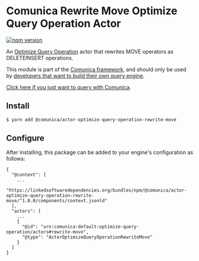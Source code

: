 # Comunica Rewrite Move Optimize Query Operation Actor

[![npm version](https://badge.fury.io/js/%40comunica%2Factor-optimize-query-operation-rewrite-move.svg)](https://www.npmjs.com/package/@comunica/actor-optimize-query-operation-rewrite-move)

An [Optimize Query Operation](https://github.com/comunica/comunica/tree/master/packages/bus-optimize-query-operation) actor
that rewrites MOVE operators as DELETEINSERT operations.

This module is part of the [Comunica framework](https://github.com/comunica/comunica),
and should only be used by [developers that want to build their own query engine](https://comunica.dev/docs/modify/).

[Click here if you just want to query with Comunica](https://comunica.dev/docs/query/).

## Install

```bash
$ yarn add @comunica/actor-optimize-query-operation-rewrite-move
```

## Configure

After installing, this package can be added to your engine's configuration as follows:
```text
{
  "@context": [
    ...
    "https://linkedsoftwaredependencies.org/bundles/npm/@comunica/actor-optimize-query-operation-rewrite-move/^1.0.0/components/context.jsonld"  
  ],
  "actors": [
    ...
    {
      "@id": "urn:comunica:default:optimize-query-operation/actors#rewrite-move",
      "@type": "ActorOptimizeQueryOperationRewriteMove"
    }
  ]
}
```
